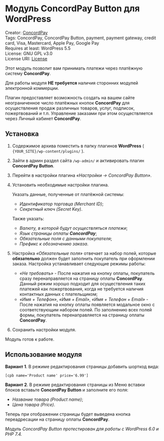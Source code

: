 # Модуль ConcordPay Button для WordPress 

Creator: [ConcordPay](https://concordpay.concord.ua)<br>
Tags: ConcordPay, ConcordPay Button, payment, payment gateway, credit card, Visa, Masterсard, Apple Pay, Google Pay<br>
Requires at least: WordPress 5.5<br>
License: GNU GPL v3.0<br>
License URI: [License](https://opensource.org/licenses/GPL-3.0)

Этот модуль позволит вам принимать платежи через платёжную систему **ConcordPay**.

Для работы модуля **НЕ требуется** наличия сторонних модулей электронной коммерции.

Плагин предоставляет возможность создать на вашем сайте неограниченное число платёжных кнопок **ConcordPay** для
осуществления продаж различных товаров, услуг, подписок, пожертвований и т.п.
Управление заказами при этом осуществляется через Личный кабинет **ConcordPay**. 

## Установка

1. Содержимое архива поместить в папку плагинов **WordPress** ( `{YOUR_SITE}/wp-content/plugins/` ).

2. Зайти в админ раздел сайта `/wp-admin/` и активировать плагин **ConcordPay Button**.

3. Перейти в настройки плагина *«Настройки -> ConcordPay Button»*.

4. Установить необходимые настройки плагина.<br>

   Указать данные, полученные от платёжной системы:
    - *Идентификатор торговца (Merchant ID)*;
    - *Секретный ключ (Secret Key)*.

   Также указать:
    - *Валюту, в которой будут осуществляться платежи*;
    - *Язык страницы оплаты **ConcordPay***;
    - *Обязательные поля с данными покупателя*;
    - *Префикс к обозначению заказа*.

5. Настройка *«Обязательные поля»* отвечает за набор полей,
которые **обязательно** должен будет заполнить покупатель при оформлении заказа.
Настройка устанавливает следующие режимы работы:
    - *«Не требовать»* - После нажатия на кнопку оплаты, покупатель сразу перенаправляется на страницу оплаты **ConcordPay**.
   Данный режим хорошо подходит для осуществления таких платежей как пожертвования, когда не требуется наличия контактных данных с плательщиком;
    - *«Имя + Телефон»*, *«Имя + Email»*, *«Имя + Телефон + Email»* - После нажатия на кнопку оплаты появляется модальное окно с соответствующим набором полей.
   По заполнению всех полей формы, покупатель перенаправляется на страницу оплаты **ConcordPay**.

7. Сохранить настройки модуля.

Модуль готов к работе.

## Использование модуля

**Вариант 1**. В режиме редактирования страницы добавить шорткод вида:

```[cpb name='Product name' price='6.99']```

**Вариант 2**. В режиме редактирования страницы из Меню вставки блоков вставьте **ConcordPay Button** и заполните его поля:
   - *Название товара (Product name)*;
   - *Цена товара (Price)*.

Теперь при отображении страницы будет выведена кнопка переадресации на страницу оплаты **ConcordPay**.

*Модуль ConcordPay Button протестирован для работы с WordPress 6.0 и PHP 7.4.*